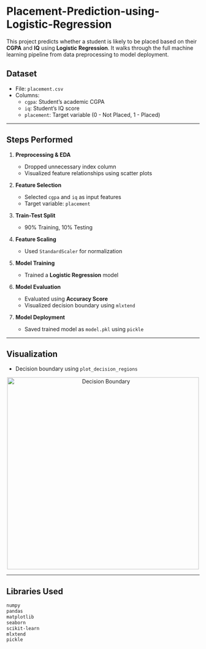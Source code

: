# Placement-Prediction-using-Logistic-Regression

This project predicts whether a student is likely to be placed based on their **CGPA** and **IQ** using **Logistic Regression**. It walks through the full machine learning pipeline from data preprocessing to model deployment.

## Dataset

- File: `placement.csv`
- Columns:  
  - `cgpa`: Student’s academic CGPA  
  - `iq`: Student’s IQ score  
  - `placement`: Target variable (0 - Not Placed, 1 - Placed)

---

## Steps Performed

1. **Preprocessing & EDA**
   - Dropped unnecessary index column
   - Visualized feature relationships using scatter plots

2. **Feature Selection**
   - Selected `cgpa` and `iq` as input features
   - Target variable: `placement`

3. **Train-Test Split**
   - 90% Training, 10% Testing

4. **Feature Scaling**
   - Used `StandardScaler` for normalization

5. **Model Training**
   - Trained a **Logistic Regression** model

6. **Model Evaluation**
   - Evaluated using **Accuracy Score**
   - Visualized decision boundary using `mlxtend`

7. **Model Deployment**
   - Saved trained model as `model.pkl` using `pickle`

---

## Visualization

- Decision boundary using `plot_decision_regions`

<p align="center">
  <img src="assets/decision_boundary.png" alt="Decision Boundary" width="500"/>
</p>

---

## Libraries Used

```bash
numpy
pandas
matplotlib
seaborn
scikit-learn
mlxtend
pickle
